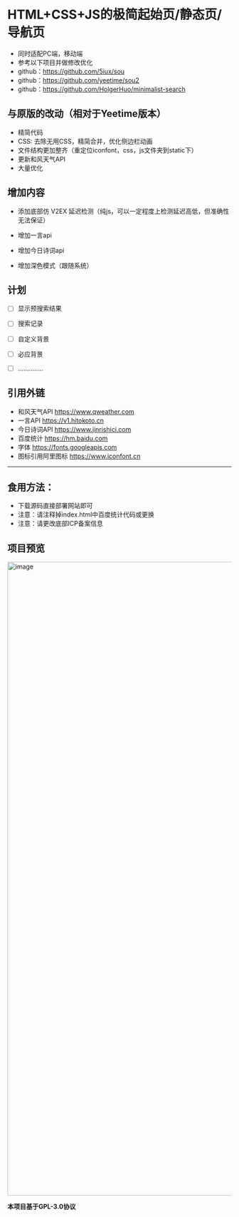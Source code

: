 # HTML+CSS+JS的极简起始页/静态页/导航页
 - 同时适配PC端，移动端
 - 参考以下项目并做修改优化
 - github：https://github.com/5iux/sou
 - github：https://github.com/yeetime/sou2
 - github：https://github.com/HolgerHuo/minimalist-search


## 与原版的改动（相对于Yeetime版本）

- 精简代码
- CSS: 去除无用CSS，精简合并，优化侧边栏动画
- 文件结构更加整齐（重定位iconfont，css，js文件夹到static下）
- 更新和风天气API
- 大量优化

## 增加内容

- 添加底部仿 V2EX 延迟检测（纯js，可以一定程度上检测延迟高低，但准确性无法保证）

- 增加一言api

- 增加今日诗词api

- 增加深色模式（跟随系统）

## 计划

- [ ] 显示预搜索结果
- [ ] 搜索记录
- [ ] 自定义背景
- [ ] 必应背景
- [ ] ..............


## 引用外链
 - 和风天气API https://www.qweather.com
 - 一言API https://v1.hitokoto.cn
 - 今日诗词API https://www.jinrishici.com
 - 百度统计 https://hm.baidu.com
 - 字体 https://fonts.googleapis.com
 - 图标引用阿里图标 https://www.iconfont.cn
------

## 食用方法：
 - 下载源码直接部署网站即可
 - 注意：请注释掉index.html中百度统计代码或更换
 - 注意：请更改底部ICP备案信息

## 项目预览
<img width="1423" alt="image" src="https://user-images.githubusercontent.com/45680714/161374630-92368305-11a6-472f-ba21-d7104a23c038.png">

**本项目基于GPL-3.0协议**

